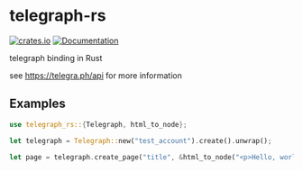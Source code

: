 # telegraph-rs

[![crates.io](https://img.shields.io/crates/v/telegraph-rs.svg)](https://crates.io/crates/telegraph-rs)
[![Documentation](https://docs.rs/telegraph-rs/badge.svg)](https://docs.rs/telegraph-rs)

telegraph binding in Rust

see https://telegra.ph/api for more information

## Examples

```rust
use telegraph_rs::{Telegraph, html_to_node};

let telegraph = Telegraph::new("test_account").create().unwrap();

let page = telegraph.create_page("title", &html_to_node("<p>Hello, world</p>"), false).unwrap();
```
